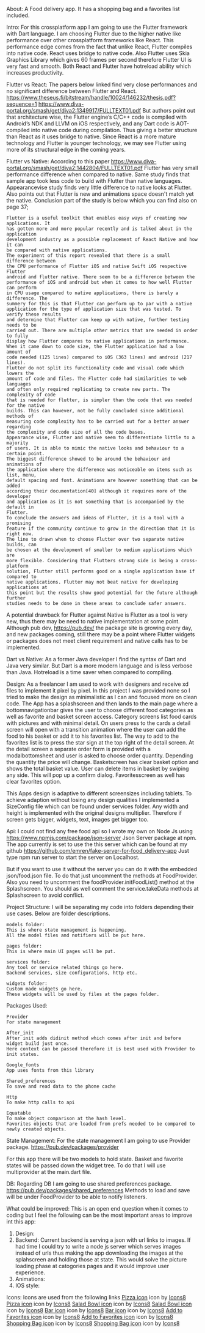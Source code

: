 About:
A Food delivery app. It has a shopping bag and a favorites list included.

Intro:
For this crossplatform app I am going to use the Flutter framework with Dart language.
I am choosing Flutter due to the higher native like performance over other crossplatform frameworks like React.
This performance edge comes from the fact that unlike React, Flutter compiles into native code.
React uses bridge to native code.
Also Flutter uses Skia Graphics Library which gives 60 frames per second therefore Flutter UI is very fast and smooth.
Both React and Flutter have hotreload ability which increases productivity.


Flutter vs React:
The papers below linked find very close performances and no significant difference between Flutter and React.
https://www.theseus.fi/bitstream/handle/10024/146232/thesis.pdf?sequence=1
https://www.diva-portal.org/smash/get/diva2:1349917/FULLTEXT01.pdf
But authors point out that architecture wise, the Flutter engine’s C/C++ code is compiled
with Android’s NDK and LLVM on iOS respectively, and any Dart code is AOT-compiled
into native code during compilation. Thus giving a better structure than React as it uses bridge to native.
Since React is a more mature technology and Flutter is younger technology, we may see Flutter using more of its structural edge in the coming years.

Flutter vs Native:
According to this paper https://www.diva-portal.org/smash/get/diva2:1442804/FULLTEXT01.pdf Flutter has very small performance difference when compared to native.
Same study finds that sample app took less code to build with Flutter than native languages.
Appearancevise study finds very little difference to native looks at Flutter.
Also points out that Flutter is new and animations space doesn't match yet the native.
Conclusion part of the study is below which you can find also on page 37;

    Flutter is a useful toolkit that enables easy ways of creating new applications. It
    has gotten more and more popular recently and is talked about in the application
    development industry as a possible replacement of React Native and how it can
    be compared with native applications.
    The experiment of this report revealed that there is a small difference between
    the CPU performance of Flutter iOS and native Swift iOS respective Flutter
    android and flutter native. There seem to be a difference between the performance of iOS and android but when it comes to how well Flutter can perform
    in CPU usage compared to native applications, there is barely a difference. The
    summery for this is that Flutter can perform up to par with a native application for the type of application size that was tested. To verify these results
    and determine that Flutter can keep up with native, further testing needs to be
    carried out. There are multiple other metrics that are needed in order to fully
    display how Flutter compares to native applications in performance.
    When it came down to code size, the Flutter application had a low amount of
    code needed (125 lines) compared to iOS (363 lines) and android (217 lines).
    Flutter do not split its functionality code and visual code which lowers the
    amount of code and files. The Flutter code had similarities to web languages
    and often only required replicating to create new parts. The complexity of code
    that is needed for flutter, is simpler than the code that was needed for the native
    builds. This can however, not be fully concluded since additional methods of
    measuring code complexity has to be carried out for a better answer regarding
    the complexity and code size of all the code bases.
    Appearance wise, Flutter and native seem to differentiate little to a majority
    of users. It is able to mimic the native looks and behaviour to a certain point.
    The biggest difference showed to be around the behaviour and animations of
    the application where the difference was noticeable on items such as list, menu,
    default spacing and font. Animations are however something that can be added
    according their documentation[40] although it requires more of the developer
    and application as it is not something that is accompanied by the default in
    Flutter.
    To conclude the answers and ideas of Flutter, it is a tool with a promising
    feature if the community continue to grow in the direction that it is right now.
    The line to drawn when to choose Flutter over two separate native builds, can
    be chosen at the development of smaller to medium applications which are
    more flexible. Considering that Flutters strong side is being a cross-platform
    solution, Flutter still performs good on a single application base if compared to
    native applications. Flutter may not beat native for developing applications at
    this point but the results show good potential for the future although further
    studies needs to be done in these areas to conclude safer answers.

A potential drawback for Flutter against Native is Flutter as a tool is very new,
thus there may be need to native implementation at some point. Although pub dev,
https://pub.dev/ the package site is growing every day, and new packages coming,
still there may be a point where Flutter widgets or packages does not meet client
requirement and native calls has to be implemented.


Dart vs Native:
As a former Java developer I find the syntax of Dart and Java very similar.
But Dart is a more modern language and is less verbose than Java. Hotreload
is a time saver when compared to compiling.

Design:
As a freelancer I am used to work with designers and receive xd files to implement it
pixel by pixel. In this project I was provided none so I tried to make the design
as minimalistic as I can and focused more on clean code.
The App has a splashscreen and then lands to the main page where a bottomnavigationbar
gives the user to choose different food categories as well as favorite and basket screen access.
Category screens list food cards with pictures and with minimal detail.
On users press to the cards a detail screen will open with a transition animation where the user
can add the food to his basket or add it to his favorites list. The way to add to the
favorites list is to press the star sign at the top right of the detail screen.
At the detail screen a separate order form is provided with a modalbottomsheet and user is asked
to choose order quantity. Depending the quantity the price will change.
Basketscreen has clear basket option and shows the total basket value. User can delete items
in basket by swiping any side. This will pop up a confirm dialog.
Favoritesscreen as well has clear favorites option.

This Apps design is adaptive to different screensizes including tablets.
To achieve adaption without losing any design qualities I implemented
a SizeConfig file which can be found under services folder. Any width and height
is implemented with the original designs multiplier. Therefore if screen gets bigger,
widgets, text, images get bigger too.

Api:
I could not find any free food api so I wrote my own on Node Js using
https://www.npmjs.com/package/json-server Json Server package at npm.
The app currently is set to use the this server which can be found at my
github https://github.com/emren/fake-server-for-food_delivery-app
Just type npm run server to start the server on Localhost.

But if you want to use it without the server you can do it with the
embedded json/food.json file. To do that just uncomment the methods at FoodProvider.
Also you need to uncomment the foodProvider.initFoodList() method at the
Splashscreen. You should as well comment the service.takeData methods at
Splashscreen to avoid conflict.


Project Structure:
I will be separating my code into folders depending their use cases.
Below are folder descriptions.

    models folder:
    This is where state management is happening.
    All the model files and notifiers will be put here.

    pages folder:
    This is where main UI pages will be put.

    services folder:
    Any tool or service related things go here.
    Backend services, size configurations, http etc.

    widgets folder:
    Custom made widgets go here.
    These widgets will be used by files at the pages folder.

Packages Used:

    Provider
    For state management

    After_init
    After init adds didinit method which comes after init and before widget build just once.
    Here context can be passed therefore it is best used with Provider to init states.

    Google_fonts
    App uses fonts from this library

    Shared_preferences
    To save and read data to the phone cache

    Http
    To make http calls to api

    Equatable
    To make object comparison at the hash level.
    Favorites objects that are loaded from prefs needed to be compared to newly created objects.


State Management:
For the state management I am going to use Provider package.
https://pub.dev/packages/provider

For this app there will be two models to hold state.
Basket and favorite states will be passed down the widget tree.
To do that I will use multiprovider at the main.dart file.

DB:
Regarding DB I am going to use shared preferences package.
https://pub.dev/packages/shared_preferences
Methods to load and save will be under FoodProvider to be able to notify listeners.

What could be improved:
This is an open end question when it comes to coding but I feel the following
can be the most important areas to improve int this app:
1) Design:
2) Backend:
Current backend is serving a json with url links to images. If had time I could try
to write a node js server which serves images instead of urls thus making the app
downloading the images at the splahscreen and holding those at state.
This would solve the picture loading phase at catogories pages and it would
improve user experience.
3) Animations:
4) IOS style:


Icons:
Icons are used from the following links
<a target="_blank" href="https://icons8.com/icons/set/pizza">Pizza icon</a> icon by <a target="_blank" href="https://icons8.com">Icons8</a>
<a target="_blank" href="https://icons8.com/icons/set/pizza">Pizza icon</a> icon by <a target="_blank" href="https://icons8.com">Icons8</a>
<a target="_blank" href="https://icons8.com/icons/set/salad-bowl">Salad Bowl icon</a> icon by <a target="_blank" href="https://icons8.com">Icons8</a>
<a target="_blank" href="https://icons8.com/icons/set/salad-bowl">Salad Bowl icon</a> icon by <a target="_blank" href="https://icons8.com">Icons8</a>
<a target="_blank" href="https://icons8.com/icons/set/bar">Bar icon</a> icon by <a target="_blank" href="https://icons8.com">Icons8</a>
<a target="_blank" href="https://icons8.com/icons/set/bar">Bar icon</a> icon by <a target="_blank" href="https://icons8.com">Icons8</a>
<a target="_blank" href="https://icons8.com/icons/set/add-to-favorites">Add to Favorites icon</a> icon by <a target="_blank" href="https://icons8.com">Icons8</a>
<a target="_blank" href="https://icons8.com/icons/set/add-to-favorites">Add to Favorites icon</a> icon by <a target="_blank" href="https://icons8.com">Icons8</a>
<a target="_blank" href="https://icons8.com/icons/set/shopping-bag">Shopping Bag icon</a> icon by <a target="_blank" href="https://icons8.com">Icons8</a>
<a target="_blank" href="https://icons8.com/icons/set/shopping-bag">Shopping Bag icon</a> icon by <a target="_blank" href="https://icons8.com">Icons8</a>